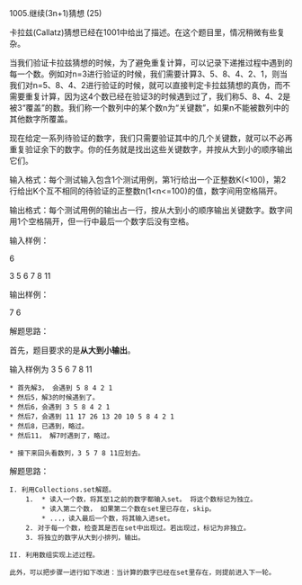 1005.继续(3n+1)猜想 (25)

卡拉兹(Callatz)猜想已经在1001中给出了描述。在这个题目里，情况稍微有些复杂。

当我们验证卡拉兹猜想的时候，为了避免重复计算，可以记录下递推过程中遇到的每一个数。例如对n=3进行验证的时候，我们需要计算3、5、8、4、2、1，则当我们对n=5、8、4、2进行验证的时候，就可以直接判定卡拉兹猜想的真伪，而不需要重复计算，因为这4个数已经在验证3的时候遇到过了，我们称5、8、4、2是被3“覆盖”的数。我们称一个数列中的某个数n为“关键数”，如果n不能被数列中的其他数字所覆盖。

现在给定一系列待验证的数字，我们只需要验证其中的几个关键数，就可以不必再重复验证余下的数字。你的任务就是找出这些关键数字，并按从大到小的顺序输出它们。

输入格式：每个测试输入包含1个测试用例，第1行给出一个正整数K(<100)，第2行给出K个互不相同的待验证的正整数n(1<n<=100)的值，数字间用空格隔开。

输出格式：每个测试用例的输出占一行，按从大到小的顺序输出关键数字。数字间用1个空格隔开，但一行中最后一个数字后没有空格。

输入样例：

6

3 5 6 7 8 11

输出样例：

7 6

解题思路：

首先，题目要求的是**从大到小输出**。

输入样例为 3 5 6 7 8 11

    * 首先解3， 会遇到 5 8 4 2 1
    * 然后5，解3的时候遇到了。
    * 然后6，会遇到 3 5 8 4 2 1
    * 然后7，会遇到 11 17 26 13 20 10 5 8 4 2 1
    * 然后8，已遇到，略过。
    * 然后11， 解7时遇到了，略过。
    
    * 接下来回头看数列，3 5 7 8 11应划去。
    
解题思路：

    I. 利用Collections.set解题。
        1.  * 读入一个数，将其至1之前的数字都输入set。 将这个数标记为独立。
            * 读入第二个数， 如果第二个数在set里已存在，skip。
            * ...，读入最后一个数，将其输入进set。
        2. 对于每一个数，检查其是否在set中出现过。若出现过，标记为非独立。
        3. 将独立的数字从大到小排列，输出。
        
    II. 利用数组实现上述过程。
    
    此外，可以把步骤一进行如下改进：当计算的数字已经在set里存在，则提前进入下一轮。
    
